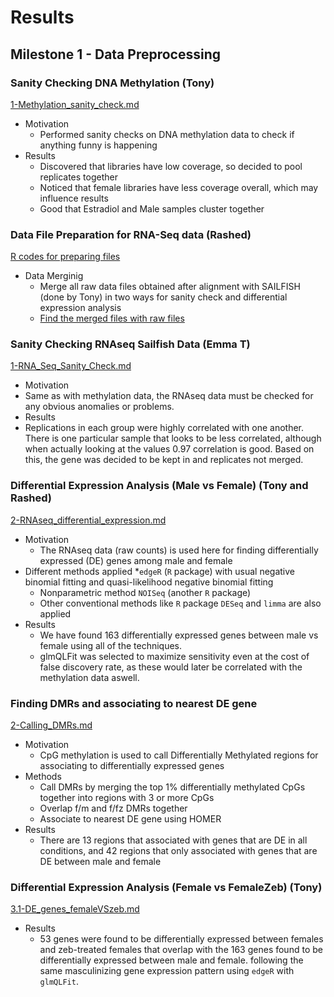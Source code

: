 # Results

## Milestone 1 - Data Preprocessing

### Sanity Checking DNA Methylation (Tony)
[1-Methylation_sanity_check.md](https://github.com/STAT540-UBC/team_treed_rats-DNA-methylation/blob/master/Data_Analysis/1-Methylation_sanity_check.md)
* Motivation
  * Performed sanity checks on DNA methylation data to check if anything funny is happening
* Results
  * Discovered that libraries have low coverage, so decided to pool replicates together
  * Noticed that female libraries have less coverage overall, which may influence results
  * Good that Estradiol and Male samples cluster together

  
### Data File Preparation for RNA-Seq data (Rashed)
[R codes for preparing files](https://github.com/STAT540-UBC/team_treed_rats-DNA-methylation/tree/master/Data_Analysis/RCode_RNAseq)
* Data Merginig
  * Merge all raw data files obtained after alignment with SAILFISH (done by Tony) in two ways for sanity check and differential expression analysis  
  * [Find the merged files with raw files](https://github.com/STAT540-UBC/team_treed_rats-DNA-methylation/tree/master/RNASeq_data/new_data_Tony_TPM)

### Sanity Checking RNAseq Sailfish Data (Emma T) 
[1-RNA_Seq_Sanity_Check.md](https://github.com/STAT540-UBC/team_treed_rats-DNA-methylation/blob/master/Data_Analysis/Sailfish_Sanity_Checks.md)
* Motivation 
 * Same as with methylation data, the RNAseq data must be checked for any obvious anomalies or problems.
* Results 
 * Replications in each group were highly correlated with one another. There is one particular sample that looks to be less correlated, although when actually looking at the values 0.97 correlation is good. Based on this, the gene was decided to be kept in and replicates not merged. 

 
### Differential Expression Analysis (Male vs Female) (Tony and Rashed) 
[2-RNAseq_differential_expression.md](https://github.com/STAT540-UBC/team_treed_rats-DNA-methylation/blob/master/Data_Analysis/2-RNAseq_differential_expression.md)
* Motivation
  * The RNAseq data (raw counts) is used here for finding differentially expressed (DE) genes among male and female
* Different methods applied 
  *`edgeR` (`R` package) with usual negative binomial fitting and quasi-likelihood negative binomial fitting
  * Nonparametric method `NOISeq` (another `R` package)
  * Other conventional methods like `R` package `DESeq` and `limma` are also applied
* Results
  * We have found 163 differentially expressed genes between male vs female using all of the techniques. 
  * glmQLFit was selected to maximize sensitivity even at the cost of false discovery rate, as these would later be correlated with the methylation data aswell.

### Finding DMRs and associating to nearest DE gene 
[2-Calling_DMRs.md](https://github.com/STAT540-UBC/team_treed_rats-DNA-methylation/blob/master/Data_Analysis/2-Calling_DMRs.md)
* Motivation
  * CpG methylation is used to call Differentially Methylated regions for associating to differentially expressed genes
* Methods
  * Call DMRs by merging the top 1% differentially methylated CpGs together into regions with 3 or more CpGs
  * Overlap f/m and f/fz DMRs together
  * Associate to nearest DE gene using HOMER
* Results
  * There are 13 regions that associated with genes that are DE in all conditions, and 42 regions that only associated with genes that are DE between male and female


### Differential Expression Analysis (Female vs FemaleZeb) (Tony) 
[3.1-DE_genes_femaleVSzeb.md](https://github.com/STAT540-UBC/team_treed_rats-DNA-methylation/blob/master/Data_Analysis/3.1-DE_genes_femaleVSzeb.md)
* Results
  * 53 genes were found to be differentially expressed between females and zeb-treated females that overlap with the 163 genes found to be differentially expressed between male and female. following the same masculinizing gene expression pattern using `edgeR` with `glmQLFit`. 
